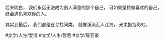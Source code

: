 后来明白，
我们永远无法成为别人满意的那个自己，
可如果坚持做喜欢的自己，
终会遇见喜欢你的人。

其实到最后，
我们都是在寻找同类，
就像溪流汇入江海，
光束拥抱彩虹。

#文学/人生/爱情 #文学/人生/哲思 #文学/陈亚豪